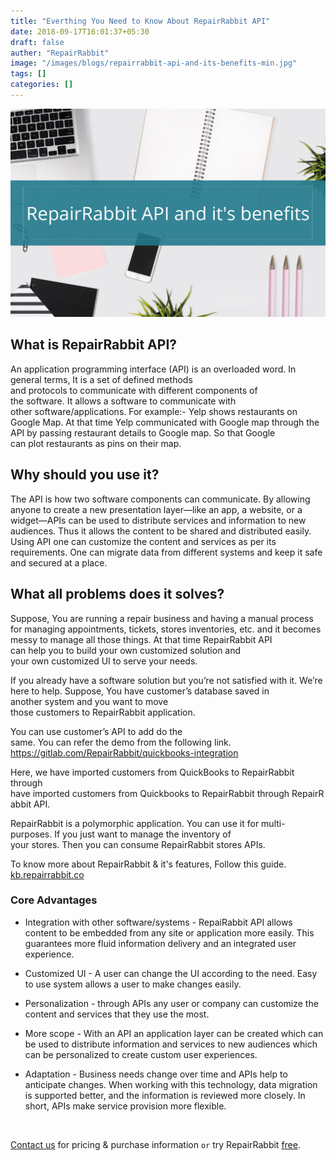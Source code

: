 ```yaml
---
title: "Everthing You Need to Know About RepairRabbit API"
date: 2018-09-17T16:01:37+05:30
draft: false
auther: "RepairRabbit"
image: "/images/blogs/repairrabbit-api-and-its-benefits-min.jpg"
tags: []
categories: []
---
```


<img src="/images/blogs/repairrabbit-api-and-its-benefits-min.jpg" alt="Everthing You Need to Know About RepairRabbit API" />


## What is RepairRabbit API?

An application programming interface (API) is an overloaded word. In general terms, It is a set of defined methods and protocols to communicate with different components of the software. It allows a software to communicate with other software/applications. For example:- Yelp shows restaurants on Google Map. At that time Yelp communicated with Google map through the API by passing restaurant details to Google map. So that Google can plot restaurants as pins on their map.

## Why should you use it?

The API is how two software components can communicate. By allowing anyone to create a new presentation layer—like an app, a website, or a widget—APIs can be used to distribute services and information to new audiences. Thus it allows the content to be shared and distributed easily. Using API one can customize the content and services as per its requirements. One can migrate data from different systems and keep it safe and secured at a place.

## What all problems does it solves?

Suppose, You are running a repair business and having a manual process for managing appointments, tickets, stores inventories, etc. and it becomes messy to manage all those things. At that time RepairRabbit API can help you to build your own customized solution and your own customized UI to serve your needs. 

If you already have a software solution but you’re not satisfied with it. We’re here to help. Suppose, You have customer’s database saved in another system and you want to move those customers to RepairRabbit application. 

You can use customer’s API to add do the same. You can refer the demo from the following link.
https://gitlab.com/RepairRabbit/quickbooks-integration


Here, we have imported customers from QuickBooks to RepairRabbit through  have imported customers from Quickbooks to RepairRabbit through RepairRabbit API.

RepairRabbit is a polymorphic application. You can use it for multi-purposes. If you just want to manage the inventory of your stores. Then you can consume RepairRabbit stores APIs.

To know more about RepairRabbit & it's features, Follow this guide. [kb.repairrabbit.co](https://kb.repairrabbit.co)

### Core Advantages


- Integration with other software/systems - RepaiRabbit API allows content to be embedded from any site or application more easily. This guarantees more fluid information delivery and an integrated user experience.
 
- Customized UI - A user can change the UI according to the need. Easy to use system allows a user to make changes easily.

- Personalization - through APIs any user or company can customize the content and services that they use the most.

- More scope -  With an API an application layer can be created which can be used to distribute information and services to new audiences which can be personalized to create custom user experiences.

- Adaptation - Business needs change over time and APIs help to anticipate changes. When working with this technology, data migration is supported better, and the information is reviewed more closely. In short, APIs make service provision more flexible.

<br>


<a href="mailto:contact@repairrabbit.co?subject=Query of RepairRabbit" target="_blank">Contact us</a> for pricing & purchase information `or` try RepairRabbit <a href="https://demo.repairrabbit.co/admin" rel="noopener" target="_blank" title="RepairRabbit Demo">free</a>.

<br>